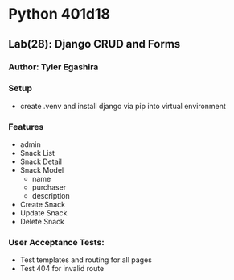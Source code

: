 # Python 401d18

## Lab(28): Django CRUD and Forms

### Author: Tyler Egashira

### Setup

* create .venv and install django via pip into virtual environment

### Features

  * admin
  * Snack List
  * Snack Detail
  * Snack Model
    * name
    * purchaser
    * description
  * Create Snack
  * Update Snack
  * Delete Snack

### User Acceptance Tests:

* Test templates and routing for all pages
* Test 404 for invalid route
